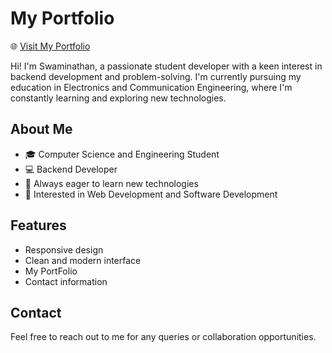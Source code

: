 # My Portfolio
🌐 [Visit My Portfolio](https://my-portfolio-hr58yo7bj-swaminathan-pls-projects.vercel.app/)

Hi! I'm Swaminathan, a passionate student developer with a keen interest in backend development and problem-solving. I'm currently pursuing my education in Electronics and Communication Engineering, where I'm constantly learning and exploring new technologies.

## About Me
- 🎓 Computer Science and Engineering Student
- 💻 Backend Developer
- 🌱 Always eager to learn new technologies
- 🔭 Interested in Web Development and Software Development

## Features
- Responsive design
- Clean and modern interface
- My PortFolio
- Contact information

## Contact
Feel free to reach out to me for any queries or collaboration opportunities.
